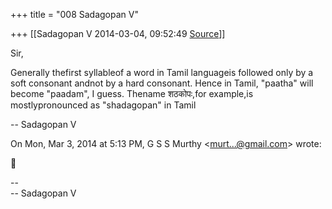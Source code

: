 +++
title = "008 Sadagopan V"

+++
[[Sadagopan V	2014-03-04, 09:52:49 [Source](https://groups.google.com/g/samskrita/c/ZILfgqBbnAc)]]



Sir,

  

Generally thefirst syllableof a word in Tamil languageis followed only by a soft consonant andnot by a hard consonant. Hence in Tamil, "paatha" will become "paadam", I guess. Thename शठकोपः,for example,is mostlypronounced as "shadagopan" in Tamil

  

-- Sadagopan V

  
  

On Mon, Mar 3, 2014 at 5:13 PM, G S S Murthy \<[murt...@gmail.com]()\> wrote:  



  
  
  
--  
-- Sadagopan V

